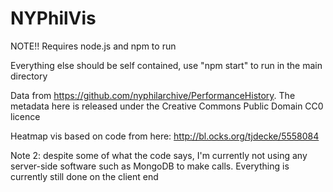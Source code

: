 # NYPhilVis
 NOTE!! Requires node.js and npm to run
 
Everything else should be self contained, use "npm start" to run in the main directory

Data from https://github.com/nyphilarchive/PerformanceHistory. The metadata here is released under the Creative Commons Public Domain CC0 licence

Heatmap vis based on code from here: http://bl.ocks.org/tjdecke/5558084

Note 2: despite some of what the code says, I'm currently not using any server-side software such as MongoDB to make calls. Everything is currently still done on the client end
